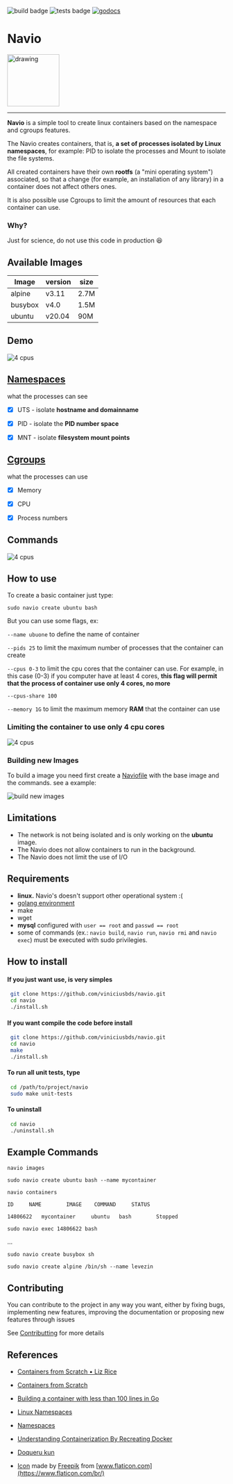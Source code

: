  ![build badge](https://github.com/viniciusbds/navio/workflows/build/badge.svg)  ![tests badge](https://github.com/viniciusbds/navio/workflows/unit-tests/badge.svg) [![godocs](https://godoc.org/github.com/viniciusbds/navio?status.svg)](https://godoc.org/github.com/viniciusbds/navio) 

# Navio

<img src="/cargueiro.png" alt="drawing" width="120"/>

----------------------------

**Navio** is a simple tool to create linux containers based on the namespace and cgroups features. 

The Navio creates containers, that is, **a set of processes isolated by Linux namespaces**, for example: PID to isolate the processes and Mount to isolate the file systems.

All created containers have their own **rootfs** (a "mini operating system") associated, so that a change (for example, an installation of any library) in a container does not affect others ones.

It is also possible use Cgroups to limit the amount of resources that each container can use.

### Why?
Just for science, do not use this code in production :satisfied:

## Available Images

| Image| version| size |
| ---- | -----| ------|
| alpine|  v3.11| 2.7M|
| busybox| v4.0| 1.5M|
| ubuntu| v20.04| 90M|

## Demo

![4 cpus](./gifs/demo.gif)


## [Namespaces](https://en.wikipedia.org/wiki/Linux_namespaces)

what the processes can see

- [x] UTS - isolate **hostname and domainname**

- [x] PID - isolate the **PID number space**

- [x] MNT - isolate **filesystem mount points**

## [Cgroups](https://www.kernel.org/doc/Documentation/cgroup-v1/cgroups.txt)

what the processes can use

- [x] Memory

- [x] CPU

- [x] Process numbers



## Commands 

![4 cpus](./gifs/commands.png)



## How to use

To create a basic container just type:

`sudo navio create ubuntu bash`

But you can use some flags, ex:

`--name ubuone` to define the name of container

`--pids 25`  to limit the maximum number of processes that the container can create

`--cpus 0-3` to limit the cpu cores that the container can use. For example, in this case (0-3) if you computer have at least 4 cores, **this flag will permit that the process of container use only 4 cores, no more**

`--cpus-share 100`

`--memory 1G`  to limit the maximum memory **RAM** that the container can use

### Limiting the container to use only 4 cpu cores

![4 cpus](./gifs/cpus2.gif)



### Building new Images

 To build a image you need first create a [Naviofile](./Naviofile) with the base image and the commands. see a example:

![build new images](./gifs/build-new-images.gif)


## Limitations

- The network is not being isolated and is only working on the **ubuntu** image.
- The Navio does not allow containers to run in the background.
- The Navio does not limit the use of I/O

## Requirements

- **linux.** Navio's doesn't support other operational system :(
- [golang environment](https://golang.org/)
- make
- wget
- **mysql** configured with `user == root` and `passwd == root`
- some of commands (ex.: `navio build`, `navio run`, `navio rmi` and `navio exec`) must be executed with sudo privilegies.

## How to install

#### If you just want use, is very simples

``` bash
 git clone https://github.com/viniciusbds/navio.git
 cd navio
 ./install.sh
```

#### If you want compile the code before install

``` bash
 git clone https://github.com/viniciusbds/navio.git
 cd navio
 make
 ./install.sh
```

#### To run all unit tests, type

``` bash
 cd /path/to/project/navio
 sudo make unit-tests
```

#### To uninstall

``` bash
 cd navio
 ./uninstall.sh
```
  
## Example Commands

`navio images`

`sudo navio create ubuntu bash --name mycontainer`

`navio containers`

```
ID	   NAME	   	   IMAGE  	COMMAND  	STATUS

14806622   mycontainer     ubuntu  	bash  		Stopped

```

`sudo navio exec 14806622 bash` 

...

`sudo navio create busybox sh`

`sudo navio create alpine /bin/sh --name levezin`

## Contributing

You can contribute to the project in any way you want, either by fixing bugs, implementing new features, improving the documentation or proposing new features through issues

See [Contributting](/CONTRIBUTING.md) for more details

## References

- [Containers from Scratch • Liz Rice](https://www.youtube.com/watch?v=8fi7uSYlOdc)
  
- [Containers from Scratch](https://ericchiang.github.io/post/containers-from-scratch/)
  
- [Building a container with less than 100 lines in Go](https://www.infoq.com/br/articles/build-a-container-golang/)

- [Linux Namespaces](https://medium.com/@teddyking/namespaces-in-go-basics-e3f0fc1ff69a)
  
- [Namespaces](https://escotilhalivre.wordpress.com/2015/08/12/namespaces/)

- [Understanding Containerization By Recreating Docker](https://itnext.io/linux-container-from-scratch-339c3ba0411d)

- [Doqueru kun](https://github.com/joseims/doqueru-kun)
  
- [Icon](./cargueiro.png) made by [Freepik](https://www.flaticon.com/br/autores/freepik) from [www.flaticon.com](https://www.flaticon.com/br/)

